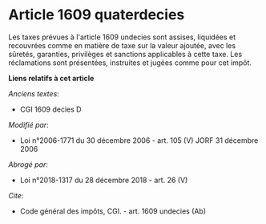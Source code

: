 # Article 1609 quaterdecies

Les taxes prévues à l'article 1609 undecies sont assises, liquidées et recouvrées comme en matière de taxe sur la valeur
ajoutée, avec les sûretés, garanties, privilèges et sanctions applicables à cette taxe. Les réclamations sont présentées,
instruites et jugées comme pour cet impôt.

**Liens relatifs à cet article**

_Anciens textes_:

  - CGI 1609 decies D

_Modifié par_:

  - Loi n°2006-1771 du 30 décembre 2006 - art. 105 (V) JORF 31 décembre 2006

_Abrogé par_:

  - Loi n°2018-1317 du 28 décembre 2018 - art. 26 (V)

_Cite_:

  - Code général des impôts, CGI. - art. 1609 undecies (Ab)
